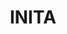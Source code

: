 ---
title: "INITA"
description: "INITA"
layout: shop
keywords:
  - 美食競賽
  - 台灣美食
  - 美食精選
datePublished: "2025-06-30"
dateModified: "2025-07-06"
city: "台北市"
district: "松山區"
address: "台北市松山區八德路三段12巷52弄1號1樓"
phone: "0225770886"
geo: "25.04611563486958, 121.55058517573683"
google_map: "https://maps.app.goo.gl/8bz9dofa92E5vAxx6"
footinder: "https://footinder.com.tw/%e5%8f%b0%e5%8c%97%e5%b8%82%e6%9d%be%e5%b1%b1%e5%8d%80/47659/"
official: "https://www.inita.tw/"
award:
  - name: "500盤"
    year: "2024"
    entries:
      - dishes:
          - "ROSSO E BIANCO 融合燉飯 RisoMi | San Marzano | Almond Milk | 花蓮26號米|聖馬薩諾番茄|杏仁奶(無菜單)"

---